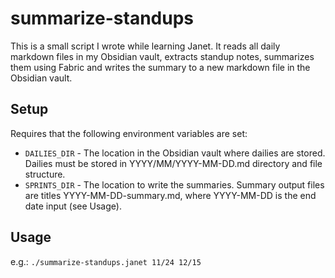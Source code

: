 # summarize-standups

This is a small script I wrote while learning Janet. It reads all daily markdown files in my Obsidian vault, extracts standup notes, summarizes them using Fabric and writes the summary to a new markdown file in the Obsidian vault. 

## Setup

Requires that the following environment variables are set:
- `DAILIES_DIR` - The location in the Obsidian vault where dailies are stored. Dailies must be stored in YYYY/MM/YYYY-MM-DD.md directory and file structure.
- `SPRINTS_DIR` - The location to write the summaries. Summary output files are titles YYYY-MM-DD-summary.md, where YYYY-MM-DD is the end date input (see Usage).

## Usage
e.g.: `./summarize-standups.janet 11/24 12/15`

